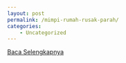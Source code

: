 ```yaml
---
layout: post
permalink: /mimpi-rumah-rusak-parah/
categories:
    - Uncategorized
---
```


[Baca Selengkapnya](/08)